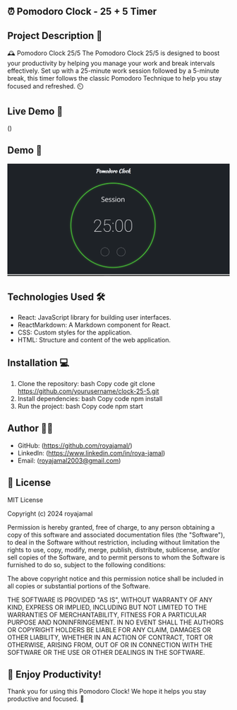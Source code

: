 ## ⏰ Pomodoro Clock - 25 + 5 Timer

## Project Description 📝
🕰️ Pomodoro Clock 25/5
The Pomodoro Clock 25/5 is designed to boost your productivity by helping you manage your work and break intervals effectively. Set up with a 25-minute work session followed by a 5-minute break, this timer follows the classic Pomodoro Technique to help you stay focused and refreshed. ⏲️

## Live Demo 🎥
()

## Demo 📸
![screenshot](public/Screenshot%202024-09-12%20125443.png)

## Technologies Used 🛠️
- React: JavaScript library for building user interfaces.
- ReactMarkdown: A Markdown component for React.
- CSS: Custom styles for the application.
- HTML: Structure and content of the web application.

## Installation 💻
1. Clone the repository:
bash
Copy code
git clone https://github.com/yourusername/clock-25-5.git
2. Install dependencies:
bash
Copy code
npm install
3. Run the project:
bash
Copy code
npm start

## Author 👩‍💻
- GitHub: (https://github.com/royajamal/)
- LinkedIn: (https://www.linkedin.com/in/roya-jamal)
- Email: (royajamal2003@gmail.com)

## 📄 License
MIT License

Copyright (c) 2024 royajamal

Permission is hereby granted, free of charge, to any person obtaining a copy
of this software and associated documentation files (the "Software"), to deal
in the Software without restriction, including without limitation the rights
to use, copy, modify, merge, publish, distribute, sublicense, and/or sell
copies of the Software, and to permit persons to whom the Software is
furnished to do so, subject to the following conditions:

The above copyright notice and this permission notice shall be included in all
copies or substantial portions of the Software.

THE SOFTWARE IS PROVIDED "AS IS", WITHOUT WARRANTY OF ANY KIND, EXPRESS OR
IMPLIED, INCLUDING BUT NOT LIMITED TO THE WARRANTIES OF MERCHANTABILITY,
FITNESS FOR A PARTICULAR PURPOSE AND NONINFRINGEMENT. IN NO EVENT SHALL THE
AUTHORS OR COPYRIGHT HOLDERS BE LIABLE FOR ANY CLAIM, DAMAGES OR OTHER
LIABILITY, WHETHER IN AN ACTION OF CONTRACT, TORT OR OTHERWISE, ARISING FROM,
OUT OF OR IN CONNECTION WITH THE SOFTWARE OR THE USE OR OTHER DEALINGS IN THE
SOFTWARE.

## 🎉 Enjoy Productivity!
Thank you for using this Pomodoro Clock! We hope it helps you stay productive and focused. 🎯